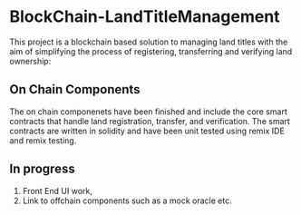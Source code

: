 # BlockChain-LandTitleManagement

This project is a blockchain based solution to managing land titles with the aim of simplifying the process of registering, transferring and verifying land ownership:



## On Chain Components
The on chain componenets have been finished and include the core smart contracts that handle land registration, transfer, and verification.
The smart contracts are written in solidity and have been unit tested using remix IDE and remix testing.

## In progress
1. Front End UI work,
2. Link to offchain components such as a mock oracle etc.
